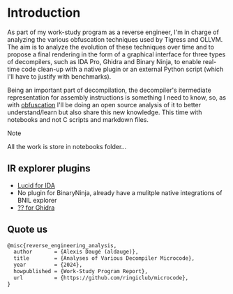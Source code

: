# Introduction
As part of my work-study program as a reverse engineer, I'm in charge of analyzing the various obfuscation techniques used by Tigress and OLLVM. The aim is to analyze the evolution of these techniques over time and to propose a final rendering in the form of a graphical interface for three types of decompilers, such as IDA Pro, Ghidra and Binary Ninja, to enable real-time code clean-up with a native  plugin or an external Python script (which I'll have to justify with benchmarks).

Being an important part of decompilation, the decompiler's itermediate representation for assembly instructions is something I need to know, so, as with [obfuscation](https://github.com/ringiclub/obfuscation) I'll be doing an open source analysis of it to better understand/learn but also share this new knowledge. This time with notebooks and not C scripts and markdown files.

> [!NOTE]
> All the work is store in notebooks folder...

## IR explorer plugins

- [Lucid for IDA](https://github.com/Fireboyd78/lucid)
- No plugin for BinaryNinja, already have a mulitple native integrations of BNIL explorer
- [?? for Ghidra]()

## Quote us
```tex
@misc{reverse_engineering_analysis,
  author       = {Alexis Daugé (aldauge)},
  title        = {Analyses of Various Decompiler Microcode},
  year         = {2024},
  howpublished = {Work-Study Program Report},
  url          = {https://github.com/ringiclub/microcode},
}
```

